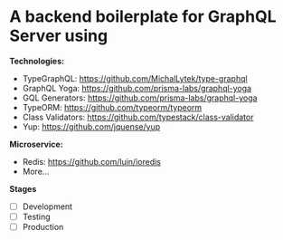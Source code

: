 # A backend boilerplate for GraphQL Server using

**Technologies:**

- TypeGraphQL: https://github.com/MichalLytek/type-graphql
- GraphQL Yoga: https://github.com/prisma-labs/graphql-yoga
- GQL Generators: https://github.com/prisma-labs/graphql-yoga
- TypeORM: https://github.com/typeorm/typeorm
- Class Validators: https://github.com/typestack/class-validator
- Yup: https://github.com/jquense/yup

**Microservice:**

- Redis: https://github.com/luin/ioredis
- More...

**Stages**

- [ ] Development
- [ ] Testing
- [ ] Production
